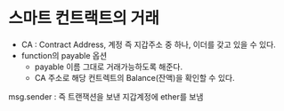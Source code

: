 # 스마트 컨트랙트의 거래

- CA : Contract Address, 계정 즉 지갑주소 중 하나, 이더를 갖고 있을 수 있다.
- function의 payable 옵션
  - payable 이름 그대로 거래가능하도록 해준다.
  - CA 주소로 해당 컨트렉트의 Balance(잔액)을 확인할 수 있다.

msg.sender : 즉 트랜잭션을 보낸 지갑계정에 ether를 보냄
